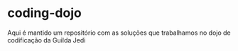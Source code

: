 # coding-dojo
Aqui é mantido um repositório com as soluções que trabalhamos no dojo de codificação da Guilda Jedi
